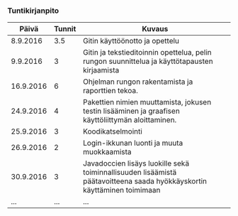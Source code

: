 ### Tuntikirjanpito
Päivä | Tunnit | Kuvaus
--------------- | ----- | ------
8.9.2016 | 3.5 | Gitin käyttöönotto ja opettelu
9.9.2016 | 3 | Gitin ja tekstieditoinnin opettelua, pelin rungon suunnittelua ja käyttötapausten kirjaamista
16.9.2016 | 6 | Ohjelman rungon rakentamista ja raporttien tekoa.
24.9.2016 | 4 | Pakettien nimien muuttamista, jokusen testin lisääminen ja graafisen käyttöliittymän aloittaminen.
25.9.2016 | 3 | Koodikatselmointi
26.9.2016 | 2 | Login-ikkunan luonti ja muuta muokkaamista
30.9.2016 | 3 | Javadoccien lisäys luokille sekä toiminnallisuuden lisäämistä päätavoitteena saada hyökkäyskortin käyttäminen toimimaan
... | ... | ...
